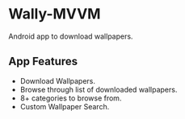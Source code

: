 # Wally-MVVM
Android app to download wallpapers.

## App Features
- Download Wallpapers.
- Browse through list of downloaded wallpapers.
- 8+ categories to browse from.
- Custom Wallpaper Search.


